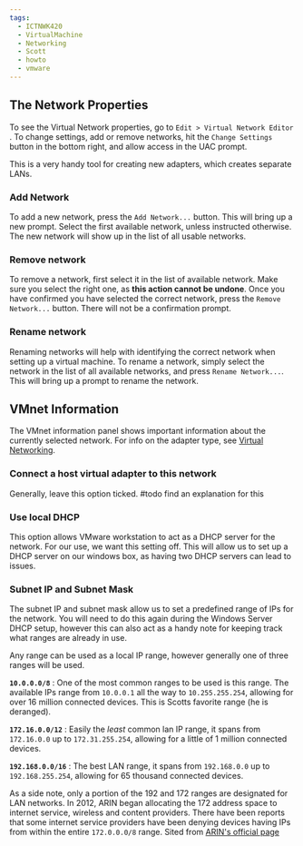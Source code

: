 ```yaml
---
tags:
  - ICTNWK420
  - VirtualMachine
  - Networking
  - Scott
  - howto
  - vmware
---
```

## The Network Properties
To see the Virtual Network properties, go to `Edit > Virtual Network Editor `. To change settings, add or remove networks, hit the `Change Settings` button in the bottom right, and allow access in the UAC prompt.

This is a very handy tool for creating new adapters, which creates separate LANs. 

### Add Network
To add a new network, press the `Add Network...` button. This will bring up a new prompt. Select the first available network, unless instructed otherwise. The new network will show up in the list of all usable networks. 

### Remove network
To remove a network, first select it in the list of available network. Make sure you select the right one, as **this action cannot be undone**. Once you have confirmed you have selected the correct network, press the `Remove Network...` button. There will not be a confirmation prompt.

### Rename network
Renaming networks will help with identifying the correct network when setting up a virtual machine. To rename a network, simply select the network in the list of all available networks, and press `Rename Network...`. This will bring up a prompt to rename the network. 

## VMnet Information

The VMnet information panel shows important information about the currently selected network. For info on the adapter type, see [Virtual Networking](Virtual%20Machines#Virtual%20Networking).

### Connect a host virtual adapter to this network
Generally, leave this option ticked. 
#todo find an explanation for this

### Use local DHCP
This option allows VMware workstation to act as a DHCP server for the network. For our use, we want this setting off. This will allow us to set up a DHCP server on our windows box, as having two DHCP servers can lead to issues. 

### Subnet IP and Subnet Mask
The subnet IP and subnet mask allow us to set a predefined range of IPs for the network. You will need to do this again during the Windows Server DHCP setup, however this can also act as a handy note for keeping track what ranges are already in use. 

Any range can be used as a local IP range, however generally one of three ranges will be used.

**`10.0.0.0/8`** : One of the most common ranges to be used is this range. The available IPs range from `10.0.0.1` all the way to `10.255.255.254`, allowing for over 16 million connected devices. This is Scotts favorite range (he is deranged).

**`172.16.0.0/12`** : Easily the *least* common lan IP range, it spans from `172.16.0.0` up to `172.31.255.254`, allowing for a little of 1 million connected devices. 

**`192.168.0.0/16`** : The best LAN range, it spans from `192.168.0.0` up to `192.168.255.254`, allowing for 65 thousand connected devices. 

As a side note, only a portion of the 192 and 172 ranges are designated for LAN networks. In 2012, ARIN began allocating the 172 address space to internet service, wireless and content providers. There have been reports that some internet service providers have been denying devices having IPs from within the entire `172.0.0.0/8` range. 
Sited from [ARIN's official page](https://www.arin.net/reference/research/statistics/address_filters/) 